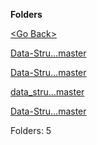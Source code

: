 **Folders**

[&lt;Go Back&gt;](../right.html)

[Data-Stru…master](Data-Structures-master/right.html)

[Data-Stru…master](Data-Structures-Notes-master/right.html)

[data_stru…master](data_struct_and_algo-master/right.html)

[Data-Stru…master](Data-Structures-and-Algorithms-master/right.html)

Folders: 5
